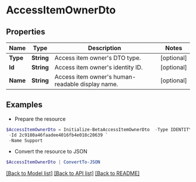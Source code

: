 # AccessItemOwnerDto
## Properties

Name | Type | Description | Notes
------------ | ------------- | ------------- | -------------
**Type** | **String** | Access item owner&#39;s DTO type. | [optional] 
**Id** | **String** | Access item owner&#39;s identity ID. | [optional] 
**Name** | **String** | Access item owner&#39;s human-readable display name. | [optional] 

## Examples

- Prepare the resource
```powershell
$AccessItemOwnerDto = Initialize-BetaAccessItemOwnerDto  -Type IDENTITY `
 -Id 2c9180a46faadee4016fb4e018c20639 `
 -Name Support
```

- Convert the resource to JSON
```powershell
$AccessItemOwnerDto | ConvertTo-JSON
```

[[Back to Model list]](../README.md#documentation-for-models) [[Back to API list]](../README.md#documentation-for-api-endpoints) [[Back to README]](../README.md)

